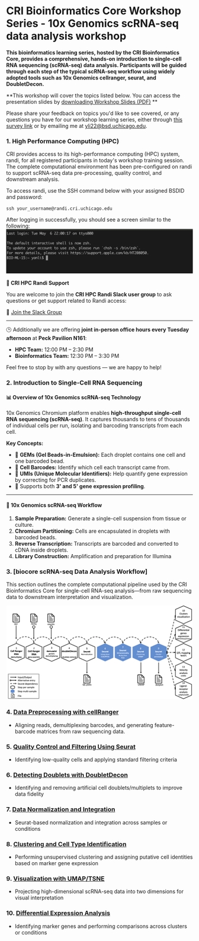 # CRI Bioinformatics Core Workshop Series - 10x Genomics scRNA-seq data analysis workshop

**This bioinformatics learning series, hosted by the CRI Bioinformatics Core, provides a comprehensive, 
hands-on introduction to single-cell RNA sequencing (scRNA-seq) data analysis. 
Participants will be guided through each step of the typical scRNA-seq workflow using widely adopted tools 
such as 10x Genomics cellranger, seurat, and DoubletDecon.**

**This workshop will cover the topics listed below. 
You can access the presentation slides by [downloading Workshop Slides (PDF)](./docs/Presentation_June2025_scRNAseq.pdf) **

Please share your feedback on topics you'd like to see covered, or any questions you have 
for our workshop learning series, either through [this survey link](https://mycri.cri.uchicago.edu/educations/trainings/77/survey/) 
or by emailing me at yli22@bsd.uchicago.edu.

### 1. High Performance Computing (HPC)

CRI provides access to its high-performance computing (HPC) system, randi, for all registered participants in today's workshop training session. 
The complete computational environment has been pre-configured on randi to support scRNA-seq data pre-processing, quality control, 
and downstream analysis.

To access randi, use the SSH command below with your assigned BSDID and password:

```
ssh your_username@randi.cri.uchicago.edu
```

After logging in successfully, you should see a screen similar to the following:
![Login Screenshot](./images/randi-login-screenshot.png)

**💬 CRI HPC Randi Support**

You are welcome to join the **CRI HPC Randi Slack user group** to ask questions or get support related to Randi access:

🔗 [Join the Slack Group](https://join.slack.com/t/criscientific-dzi9891/shared_invite/zt-2kghy4392-1ELPfgn8pL5BcXk4oF9D4g)

---

🕒 Additionally we are offering **joint in-person office hours every Tuesday afternoon** at **Peck Pavilion N161**:

  - **HPC Team:** 12:00 PM – 2:30 PM  
  - **Bioinformatics Team:** 12:30 PM – 3:30 PM  

Feel free to stop by with any questions — we are happy to help!

### 2. Introduction to Single-Cell RNA Sequencing

#### 📊 Overview of 10x Genomics scRNA-seq Technology

10x Genomics Chromium platform enables **high-throughput single-cell RNA sequencing (scRNA-seq)**. 
It captures thousands to tens of thousands of individual cells per run, isolating and barcoding transcripts from each cell.

**Key Concepts:**

- 🧪 **GEMs (Gel Beads-in-Emulsion):** Each droplet contains one cell and one barcoded bead.
- 🧬 **Cell Barcodes:** Identify which cell each transcript came from.
- 🔁 **UMIs (Unique Molecular Identifiers):** Help quantify gene expression by correcting for PCR duplicates.
- 🎯 Supports both **3' and 5' gene expression profiling**.

---

#### 🧬 10x Genomics scRNA-seq Workflow

1. **Sample Preparation:** Generate a single-cell suspension from tissue or culture.
2. **Chromium Partitioning:** Cells are encapsulated in droplets with barcoded beads.
3. **Reverse Transcription:** Transcripts are barcoded and converted to cDNA inside droplets.
4. **Library Construction:** Amplification and preparation for Illumina


### 3. **[biocore scRNA-seq Data Analysis Workflow]**

This section outlines the complete computational pipeline used by the CRI Bioinformatics Core 
for single-cell RNA-seq analysis—from raw sequencing data to downstream interpretation and visualization.

![](./images/scRNA-biocore-workflow.png)


### 4. **[Data Preprocessing with cellRanger](./docs/03-cellranger.md)**
   + Aligning reads, demultiplexing barcodes, and generating feature-barcode matrices from raw sequencing data.

### 5. **[Quality Control and Filtering Using Seurat](./docs/04-qc-seurat.md)**  
   + Identifying low-quality cells and applying standard filtering criteria

### 6. **[Detecting Doublets with DoubletDecon](./docs/05-doublets.md)** 
   + Identifying and removing artificial cell doublets/multiplets to improve data fidelity

### 7. **[Data Normalization and Integration](./docs/06-normalization-integration.md)**  
   + Seurat-based normalization and integration across samples or conditions

### 8. **[Clustering and Cell Type Identification](./docs/07-clustering.md)**  
   + Performing unsupervised clustering and assigning putative cell identities based on marker gene expression

### 9. **[Visualization with UMAP/TSNE](./docs/08-umap.md)**  
   + Projecting high-dimensional scRNA-seq data into two dimensions for visual interpretation

### 10. **[Differential Expression Analysis](./docs/09-de-analysis.md)**  
   + Identifying marker genes and performing comparisons across clusters or conditions

